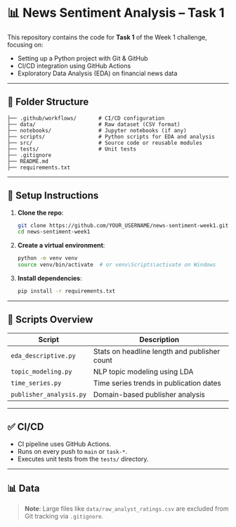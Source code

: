 # 📊 News Sentiment Analysis – Task 1

This repository contains the code for **Task 1** of the Week 1 challenge, focusing on:

- Setting up a Python project with Git & GitHub
- CI/CD integration using GitHub Actions
- Exploratory Data Analysis (EDA) on financial news data

---

## 📁 Folder Structure

```
├── .github/workflows/       # CI/CD configuration
├── data/                    # Raw dataset (CSV format)
├── notebooks/               # Jupyter notebooks (if any)
├── scripts/                 # Python scripts for EDA and analysis
├── src/                     # Source code or reusable modules
├── tests/                   # Unit tests
├── .gitignore
├── README.md
├── requirements.txt
```

---

## 🔧 Setup Instructions

1. **Clone the repo**:
   ```bash
   git clone https://github.com/YOUR_USERNAME/news-sentiment-week1.git
   cd news-sentiment-week1
   ```

2. **Create a virtual environment**:
   ```bash
   python -m venv venv
   source venv/bin/activate  # or venv\Scripts\activate on Windows
   ```

3. **Install dependencies**:
   ```bash
   pip install -r requirements.txt
   ```

---

## 🚀 Scripts Overview

| Script                      | Description                                      |
|----------------------------|--------------------------------------------------|
| `eda_descriptive.py`       | Stats on headline length and publisher count     |
| `topic_modeling.py`        | NLP topic modeling using LDA                     |
| `time_series.py`           | Time series trends in publication dates          |
| `publisher_analysis.py`    | Domain-based publisher analysis                  |

---

## ✅ CI/CD

- CI pipeline uses GitHub Actions.
- Runs on every push to `main` or `task-*`.
- Executes unit tests from the `tests/` directory.

---

## 📊 Data

> **Note**: Large files like `data/raw_analyst_ratings.csv` are excluded from Git tracking via `.gitignore`.
